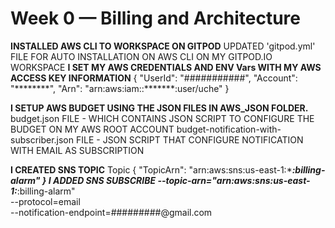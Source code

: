 # Week 0 — Billing and Architecture
**INSTALLED AWS CLI TO WORKSPACE ON GITPOD**
UPDATED 'gitpod.yml' FILE FOR AUTO INSTALLATION ON AWS CLI ON MY GITPOD.IO WORKSPACE
**I SET MY AWS CREDENTIALS AND ENV Vars WITH MY AWS ACCESS KEY INFORMATION**
{
    "UserId": "###########",
    "Account": "********",
    "Arn": "arn:aws:iam::*******:user/uche"
}

**I SETUP AWS BUDGET USING THE JSON FILES IN AWS_JSON FOLDER.**
budget.json FILE - WHICH CONTAINS JSON SCRIPT TO CONFIGURE THE BUDGET ON MY AWS ROOT ACCOUNT
budget-notification-with-subscriber.json FILE - JSON SCRIPT THAT CONFIGURE NOTIFICATION WITH EMAIL AS SUBSCRIPTION

**I CREATED SNS TOPIC**
Topic
{
    "TopicArn": "arn:aws:sns:us-east-1:**********:billing-alarm"
}
**I ADDED SNS SUBSCRIBE**
    --topic-arn="arn:aws:sns:us-east-1:*********:billing-alarm" \
    --protocol=email \
    --notification-endpoint=#########@gmail.com
    

